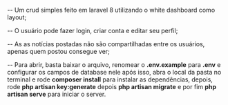 -- Um crud simples feito em laravel 8 utilizando o white dashboard como layout;

-- O usuário pode fazer login, criar conta e editar seu perfil;

-- As as notícias postadas não são compartilhadas entre os usuários, apenas quem postou consegue ver;

-- Para abrir, basta baixar o arquivo, renomear o <strong>.env.example</strong> para <strong>.env</strong> e configurar os campos de database nele
    após isso, abra o local da pasta no terminal e rode <strong>composer install</strong> para instalar as dependências, depois,
     rode <strong>php artisan key:generate</strong> depois <strong>php artisan migrate</strong> e por fim <strong>php artisan serve</strong> para iniciar o server.

